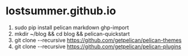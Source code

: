# lostsummer.github.io

1. sudo pip install pelican markdown ghp-import
2. mkdir ~/blog && cd blog && pelican-quickstart
3. git clone --recursive https://github.com/getpelican/pelican-themes 
4. git clone --recursive https://github.com/getpelican/pelican-plugins
